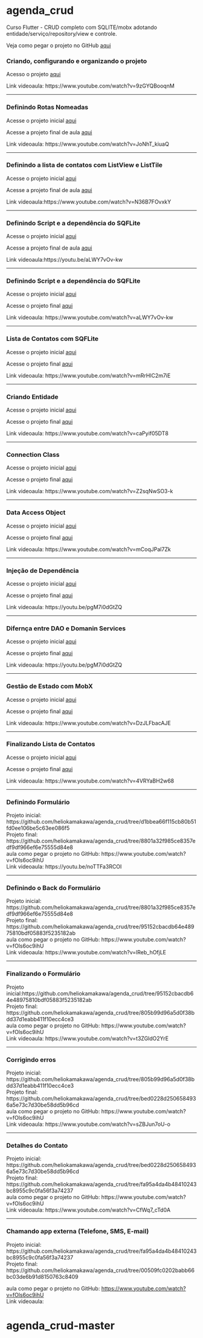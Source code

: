 # agenda_crud
Curso Flutter - CRUD completo com SQLITE/mobx adotando entidade/serviço/repository/view e controle. 


<p>Veja como pegar o projeto no GitHub <a href='https://www.youtube.com/watch?v=fOls6oc9ihU'>aqui</a> </p> 

<h3>Criando, configurando e organizando o projeto</h3> 
<p>Acesso o projeto <a href='https://github.com/heliokamakawa/agenda_crud/tree/1af4a592dedb2c5383e167941fbe9ce0421aa396'>aqui</a> </p> 
<p>Link videoaula: https://www.youtube.com/watch?v=9zGYQBooqnM</p>
<hr/>

<h3>Definindo Rotas Nomeadas</h3> 
<p>Acesse o projeto inicial <a href='https://github.com/heliokamakawa/agenda_crud/tree/1af4a592dedb2c5383e167941fbe9ce0421aa396'>aqui</a> </p> 
<p>Acesse a projeto final de aula <a href='https://github.com/heliokamakawa/agenda_crud/tree/b8b7cf0837f0b3d8b131714aa8c8c21c6cff7d80'>aqui</a> </p> 
<p>Link videoaula: https://www.youtube.com/watch?v=JoNhT_kiuaQ</p>
<hr/>

<h3>Definindo a lista de contatos com ListView e ListTile</h3> 
<p>Acesse o projeto inicial <a href='https://github.com/heliokamakawa/agenda_crud/tree/b8b7cf0837f0b3d8b131714aa8c8c21c6cff7d80'>aqui</a> </p> 
<p>Acesse a projeto final de aula <a href='https://github.com/heliokamakawa/agenda_crud/tree/11fd0a1d1dcbb81da8cbe22a8dc11375478705b6'>aqui</a> </p> 
<p>Link videoaula:https://www.youtube.com/watch?v=N36B7FOvxkY </p>
<hr/>

<h3>Definindo Script e a dependência do SQFLite</h3> 
<p>Acesse o projeto inicial <a href='https://github.com/heliokamakawa/agenda_crud/tree/11fd0a1d1dcbb81da8cbe22a8dc11375478705b6'>aqui</a> </p> 
<p>Acesse a projeto final de aula <a href='https://github.com/heliokamakawa/agenda_crud/tree/6cbf5f98fda01aeb91fde83c6b92f343d0f009c8'>aqui</a> </p> 
<p>Link videoaula:https://youtu.be/aLWY7vOv-kw </p>
<hr/>

<h3>Definindo Script e a dependência do SQFLite</h3> 
<p>Acesse o projeto inicial <a href='https://github.com/heliokamakawa/agenda_crud/tree/6cbf5f98fda01aeb91fde83c6b92f343d0f009c8'>aqui</a> </p> 
<p>Acesse o projeto final <a href='https://github.com/heliokamakawa/agenda_crud/tree/6cbf5f98fda01aeb91fde83c6b92f343d0f009c8'>aqui</a> </p> 
<p>Link videoaula: https://www.youtube.com/watch?v=aLWY7vOv-kw</p>
<hr/>

<h3>Lista de Contatos com SQFLite</h3> 
<p>Acesse o projeto inicial <a href='https://github.com/heliokamakawa/agenda_crud/tree/6cbf5f98fda01aeb91fde83c6b92f343d0f009c8'>aqui</a> </p> 
<p>Acesse o projeto final <a href='https://github.com/heliokamakawa/agenda_crud/tree/2a137a0a1aed9bf8dad5793a5d30c291a4f0411f'>aqui</a> </p> 
<p>Link videoaula: https://www.youtube.com/watch?v=mRrHlC2m7iE </p>

<hr/>
<h3>Criando Entidade</h3> 
<p>Acesse o projeto inicial <a href='https://github.com/heliokamakawa/agenda_crud/tree/2a137a0a1aed9bf8dad5793a5d30c291a4f0411f'>aqui</a> </p> 
<p>Acesse o projeto final <a href='https://github.com/heliokamakawa/agenda_crud/tree/2a1e995db6251434629de78004d73716384add71'>aqui</a> </p> 
<p>Link videoaula:  https://www.youtube.com/watch?v=caPyif05DT8</p>

<hr/>
<h3>Connection Class</h3> 
<p>Acesse o projeto inicial <a href='https://github.com/heliokamakawa/agenda_crud/tree/2a1e995db6251434629de78004d73716384add71'>aqui</a> </p> 
<p>Acesse o projeto final <a href='https://github.com/heliokamakawa/agenda_crud/tree/4098af7155a9e6bc5a1c105d18c80ec424f588a4'>aqui</a> </p> 
<p>Link videoaula: https://www.youtube.com/watch?v=Z2sqNwSO3-k</p>

<hr/>
<h3>Data Access Object</h3> 
<p>Acesse o projeto inicial <a href='https://github.com/heliokamakawa/agenda_crud/tree/4098af7155a9e6bc5a1c105d18c80ec424f588a4'>aqui</a> </p> 
<p>Acesse o projeto final <a href='https://github.com/heliokamakawa/agenda_crud/tree/91d0f55ab2ed5c8b4d40a72251d63975c27197b9'>aqui</a> </p> 
<p>Link videoaula: https://www.youtube.com/watch?v=mCoqJPal7Zk</p>

<hr/>
<h3>Injeção de Dependência</h3> 
<p>Acesse o projeto inicial <a href='https://github.com/heliokamakawa/agenda_crud/tree/91d0f55ab2ed5c8b4d40a72251d63975c27197b9'>aqui</a> </p> 
<p>Acesse o projeto final <a href='https://github.com/heliokamakawa/agenda_crud/tree/1f2711bed8b56d13e49ccf21797e19745e7e6c22'>aqui</a> </p> 
<p>Link videoaula: https://youtu.be/pgM7i0dGtZQ</p>

<hr/>
<h3>Difernça entre DAO e Domanin Services</h3> 
<p>Acesse o projeto inicial <a href='https://github.com/heliokamakawa/agenda_crud/tree/1f2711bed8b56d13e49ccf21797e19745e7e6c22'>aqui</a> </p> 
<p>Acesse o projeto final <a href='https://github.com/heliokamakawa/agenda_crud/tree/abc5203f51807920e9c57f0a4a9a284dd3fc6e79'>aqui</a> </p> 
<p>Link videoaula: https://youtu.be/pgM7i0dGtZQ</p>

<hr/>
<h3>Gestão de Estado com MobX</h3> 
<p>Acesse o projeto inicial <a href='https://github.com/heliokamakawa/agenda_crud/tree/abc5203f51807920e9c57f0a4a9a284dd3fc6e79'>aqui</a> </p> 
<p>Acesse o projeto final <a href='https://github.com/heliokamakawa/agenda_crud/tree/41ffb9d6f5c7f49769ad29704f17f70ec777d42c'>aqui</a> </p> 
<p>Link videoaula: https://www.youtube.com/watch?v=DzJLFbacAJE</p>

<hr/>
<h3>Finalizando Lista de Contatos</h3> 
<p>Acesse o projeto inicial <a href='https://github.com/heliokamakawa/agenda_crud/tree/41ffb9d6f5c7f49769ad29704f17f70ec777d42c'>aqui</a> </p> 
<p>Acesse o projeto final <a href='https://github.com/heliokamakawa/agenda_crud/tree/d1bbea66f115cb80b51fd0ee106be5c63ee086f5'>aqui</a> </p> 
<p>Link videoaula: https://www.youtube.com/watch?v=4VRYaBH2w68</p>

<hr/>
<h3>Definindo Formulário</h3> 
Projeto inicial: https://github.com/heliokamakawa/agenda_crud/tree/d1bbea66f115cb80b51fd0ee106be5c63ee086f5  <br>
Projeto final: https://github.com/heliokamakawa/agenda_crud/tree/8801a32f985ce8357edf9df966ef6e75555d84e8  <br>
aula como pegar o projeto no GitHub: https://www.youtube.com/watch?v=fOls6oc9ihU <br>
Link videoaula: https://youtu.be/noTTFa3RCOI 

<hr/>
<h3>Definindo o Back do Formulário</h3> 
Projeto inicial: https://github.com/heliokamakawa/agenda_crud/tree/8801a32f985ce8357edf9df966ef6e75555d84e8  <br>
Projeto final: https://github.com/heliokamakawa/agenda_crud/tree/95152cbacdb64e48975810bdf05883f5235182ab <br>
aula como pegar o projeto no GitHub: https://www.youtube.com/watch?v=fOls6oc9ihU  <br>
Link videoaula: https://www.youtube.com/watch?v=lReb_hOfjLE 


<hr/>
<h3>Finalizando o Formulário</h3> 
Projeto inicial:https://github.com/heliokamakawa/agenda_crud/tree/95152cbacdb64e48975810bdf05883f5235182ab <br>
Projeto final:  https://github.com/heliokamakawa/agenda_crud/tree/805b99d96a5d0f38bdd37d1eabb411f10ecc4ce3<br>
aula como pegar o projeto no GitHub: https://www.youtube.com/watch?v=fOls6oc9ihU  <br>
Link videoaula:  https://www.youtube.com/watch?v=t3ZGldO2YrE

<hr/>
<h3>Corrigindo erros</h3> 
Projeto inicial:
https://github.com/heliokamakawa/agenda_crud/tree/805b99d96a5d0f38bdd37d1eabb411f10ecc4ce3 <br>
Projeto final:  
https://github.com/heliokamakawa/agenda_crud/tree/bed0228d2506584936a5e73c7d30be58dd5b96cd<br>
aula como pegar o projeto no GitHub: https://www.youtube.com/watch?v=fOls6oc9ihU  <br>
Link videoaula:  https://www.youtube.com/watch?v=sZBJun7oU-o

<hr/>
<h3>Detalhes do Contato</h3> 
Projeto inicial:
https://github.com/heliokamakawa/agenda_crud/tree/bed0228d2506584936a5e73c7d30be58dd5b96cd<br>
Projeto final:  
https://github.com/heliokamakawa/agenda_crud/tree/fa95a4da4b48410243bc8955c9c0fa56f3a74237<br>
aula como pegar o projeto no GitHub: https://www.youtube.com/watch?v=fOls6oc9ihU  <br>
Link videoaula:  https://www.youtube.com/watch?v=CfWq7_cTd0A

<hr/>
<h3>Chamando app externa (Telefone, SMS, E-mail)</h3> 
Projeto inicial:
https://github.com/heliokamakawa/agenda_crud/tree/fa95a4da4b48410243bc8955c9c0fa56f3a74237<br>
Projeto final:  
https://github.com/heliokamakawa/agenda_crud/tree/00509fc0202babb66bc03de6b91d8150763c8409

aula como pegar o projeto no GitHub: https://www.youtube.com/watch?v=fOls6oc9ihU  <br>
Link videoaula:  










# agenda_crud-master
